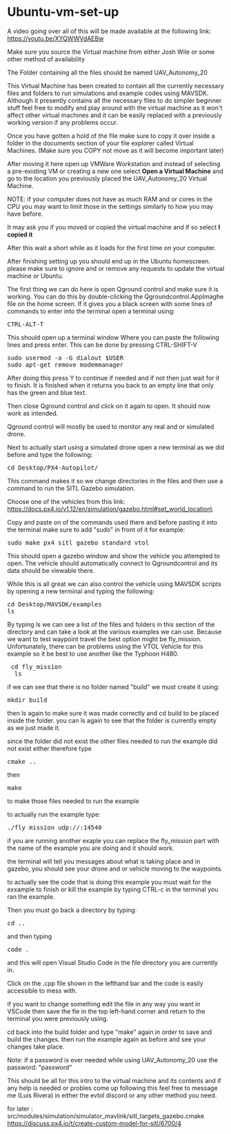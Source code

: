 # Ubuntu-vm-set-up

A video going over all of this will be made available at the following link: https://youtu.be/XYQWWVdAEBw

Make sure you source the Virtual machine from either Josh Wile or some other method of availability

The Folder containing all the files should be named UAV_Autonomy_20

This Virtual Machine has been created to contain all the currently necessary files and folders to run simulations and example codes using MAVSDK. Although it presently contains all the necessary files to do simpler beginner stuff feel free to modify and play around with the virtual machine as it won't affect other virtual machines and it can be easily replaced with a previously working version if any problems occur.

Once you have gotten a hold of the file make sure to copy it over inside a folder in the documents section of your file explorer called Virtual Machines. (Make sure you COPY not move as it will become important later)

After moving it here open up VMWare Workstation and instead of selecting a pre-existing VM or creating a new one select <b>Open a Virtual Machine</b> and go to the location you previously placed the UAV_Autonomy_20 Virtual Machine.

NOTE: if your computer does not have as much RAM and or cores in the CPU you may want to limit those in the settings similarly to how you may have before.

It may ask you if you moved or copied the virtual machine and if so select <b>I copied it</b>

After this wait a short while as it loads for the first time on your computer.

After finishing setting up you should end up in the Ubuntu homescreen. please make sure to ignore and or remove any requests to update the virtual machine or Ubuntu.

The first thing we can do here is open Qground control and make sure it is working. You can do this by double-clicking the Qgroundcontrol.AppImaghe file on the home screen. If it gives you a black screen with some lines of commands to enter into the terminal open a terminal using:

<pre>CTRL-ALT-T</pre>

This should open up a terminal window Where you can paste the following lines and press enter. This can be done by pressing CTRL-SHIFT-V
<pre>sudo usermod -a -G dialout $USER
sudo apt-get remove modemmanager</pre>

After doing this press Y to continue if needed and if not then just wait for it to finish. It is finished when it returns you back to an empty line that only has the green and blue text.

Then close Qground control and click on it again to open. It should now work as intended.

Qground control will mostly be used to monitor any real and or simulated drone.

Next to actually start using a simulated drone open a new terminal as we did before and type the following:
<pre>cd Desktop/PX4-Autopilot/</pre>

This command makes it so we change directories in the files and then use a command to run the SITL Gazebo simulation.

Choose one of the vehicles from this link: https://docs.px4.io/v1.12/en/simulation/gazebo.html#set_world_location\

Copy and paste on of the commands used there and before pasting it into the terminal make sure to add "sudo" in front of it for example:

<pre>sudo make px4_sitl gazebo_standard_vtol</pre>

This should open a gazebo window and show the vehicle you attempted to open. The vehicle should automatically connect to Qgroundcontrol and its data should be viewable there.

While this is all great we can also control the vehicle using MAVSDK scripts by opening a new terminal and typing the following:

<pre>cd Desktop/MAVSDK/examples
ls</pre>

By typing ls we can see a list of the files and folders in this section of the directory and can take a look at the various examples we can use. Because we want to test waypoint travel the best option might be fly_mission. Unfortunately, there can be problems using the VTOL Vehicle for this example so it be best to use another like the Typhoon H480.

<pre> cd fly_mission
  ls
</pre>

if we can see that there is no folder named "build" we must create it using:

<pre>mkdir build</pre>

then ls again to make sure it was made correctly and cd build to be placed inside the folder. you can ls again to see that the folder is currently empty as we just made it.

since the folder did not exist the other files needed to run the example did not exist either therefore type
<pre>cmake ..</pre>

then 

<pre>make</pre>

to make those files needed to run the example

to actually run the example type:

<pre>./fly_mission udp://:14540</pre>

if you are running another exaple you can replace the fly_mission part with  the name of the example you are doing and it should work.

the terminal will tell you messages about what is taking place and in gazebo, you should see your drone and or vehicle moving to the waypoints.

to actually see the code that is doing this example you must wait for the exxample to finish or kill the example by typing CTRL-c in the terminal you ran the example.

Then you must go back a directory by typing:

<pre>cd ..</pre>

and then typing

<pre>code .</pre>

and this will open Visual Studio Code in the file directory you are currently in.

Click on the .cpp file shown in the lefthand bar and the code is easily accessible to mess with.

if you want to change something edit the file in any way you want in VSCode then save the fle in the top left-hand corner and return to the terminal you were previously using.

cd back into the build folder and type "make" again in order to save and build the changes. then run the example again as before and see your changes take place.

Note: if a password is ever needed while using UAV_Autonomy_20 use the password: "password"

This should be all for this intro to the virtual machine and its contents and if any help is needed or probles come up following this feel free to message me (Luis Rivera) in either the evtol discord or any other method you need.

for later : src/modules/simulation/simulator_mavlink/sitl_targets_gazebo.cmake
https://discuss.px4.io/t/create-custom-model-for-sitl/6700/4
